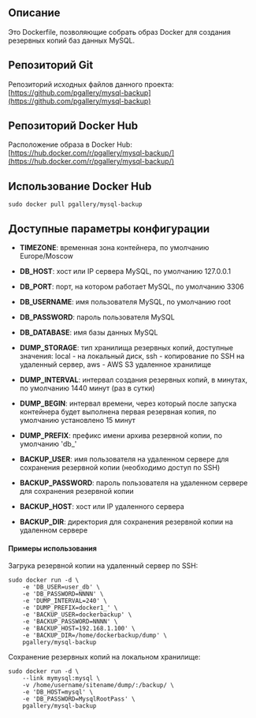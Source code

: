 ## Описание

Это Dockerfile, позволяющие собрать образ Docker для создания резервных копий баз данных MySQL.

## Репозиторий Git

Репозиторий исходных файлов данного проекта: [https://github.com/pgallery/mysql-backup](https://github.com/pgallery/mysql-backup)

## Репозиторий Docker Hub

Расположение образа в Docker Hub: [https://hub.docker.com/r/pgallery/mysql-backup/](https://hub.docker.com/r/pgallery/mysql-backup/)

## Использование Docker Hub

```
sudo docker pull pgallery/mysql-backup
```

## Доступные параметры конфигурации

 - **TIMEZONE**: временная зона контейнера, по умолчанию Europe/Moscow
 - **DB_HOST**: хост или IP сервера MySQL, по умолчанию 127.0.0.1
 - **DB_PORT**: порт, на котором работает MySQL, по умолчанию 3306
 - **DB_USERNAME**: имя пользователя MySQL, по умолчанию root
 - **DB_PASSWORD**: пароль пользователя MySQL
 - **DB_DATABASE**: имя базы данных MySQL

 - **DUMP_STORAGE**: тип хранилища резервных копий, доступные значения: local - на локальный диск, ssh - копирование по SSH на удаленный сервер, aws - AWS S3 удаленное хранилище
 - **DUMP_INTERVAL**: интервал создания резервных копий, в минутах, по умолчанию 1440 минут (раз в сутки)
 - **DUMP_BEGIN**: интервал времени, через который после запуска контейнера будет выполнена первая резервная копия, по умолчанию установлено 15 минут
 - **DUMP_PREFIX**: префикс имени архива резервной копии, по умолчанию 'db_'

 - **BACKUP_USER**: имя пользователя на удаленном сервере для сохранения резервной копии (необходимо доступ по SSH)
 - **BACKUP_PASSWORD**: пароль пользователя на удаленном сервере для сохранения резервной копии
 - **BACKUP_HOST**: хост или IP удаленного сервера
 - **BACKUP_DIR**: директория для сохранения резервной копии на удаленном сервере

#### Примеры использования

Загрука резервной копии на удаленный сервер по SSH:

```
sudo docker run -d \
    -e 'DB_USER=user_db' \
    -e 'DB_PASSWORD=NNNN' \
    -e 'DUMP_INTERVAL=240' \
    -e 'DUMP_PREFIX=docker1_' \
    -e 'BACKUP_USER=dockerbackup' \
    -e 'BACKUP_PASSWORD=NNNN' \
    -e 'BACKUP_HOST=192.168.1.100' \
    -e 'BACKUP_DIR=/home/dockerbackup/dump' \
    pgallery/mysql-backup

```

Сохранение резервных копий на локальном хранилище:

```
sudo docker run -d \
    --link mymysql:mysql \
    -v /home/username/sitename/dump/:/backup/ \
    -e 'DB_HOST=mysql' \
    -e 'DB_PASSWORD=MysqlRootPass' \
    pgallery/mysql-backup
```
